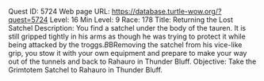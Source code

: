 Quest ID: 5724
Web page URL: https://database.turtle-wow.org/?quest=5724
Level: 16
Min Level: 9
Race: 178
Title: Returning the Lost Satchel
Description: You find a satchel under the body of the tauren. It is still gripped tightly in his arms as though he was trying to protect it while being attacked by the troggs.$B$BRemoving the satchel from his vice-like grip, you stow it with your own equipment and prepare to make your way out of the tunnels and back to Rahauro in Thunder Bluff.
Objective: Take the Grimtotem Satchel to Rahauro in Thunder Bluff.
